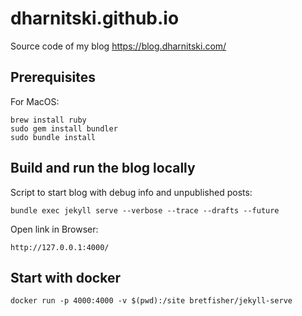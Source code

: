 # dharnitski.github.io

Source code of my blog <https://blog.dharnitski.com/>

## Prerequisites

For MacOS:

    brew install ruby
    sudo gem install bundler
    sudo bundle install

## Build and run the blog locally

Script to start blog with debug info and unpublished posts:

    bundle exec jekyll serve --verbose --trace --drafts --future

Open link in Browser:

    http://127.0.0.1:4000/

## Start with docker

    docker run -p 4000:4000 -v $(pwd):/site bretfisher/jekyll-serve